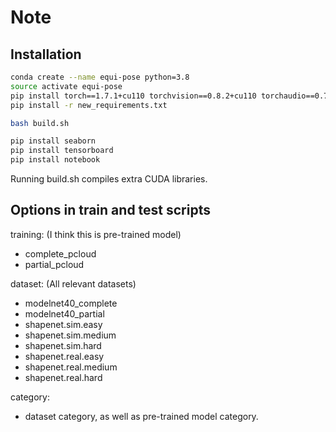 # Note

## Installation

```bash
conda create --name equi-pose python=3.8
source activate equi-pose
pip install torch==1.7.1+cu110 torchvision==0.8.2+cu110 torchaudio==0.7.2 -f https://download.pytorch.org/whl/torch_stable.html
pip install -r new_requirements.txt

bash build.sh 

pip install seaborn
pip install tensorboard
pip install notebook
```  

Running build.sh compiles extra CUDA libraries.



## Options in train and test scripts


training: (I think this is pre-trained model)
- complete_pcloud
- partial_pcloud

dataset: (All relevant datasets)
- modelnet40_complete
- modelnet40_partial
- shapenet.sim.easy
- shapenet.sim.medium
- shapenet.sim.hard
- shapenet.real.easy
- shapenet.real.medium
- shapenet.real.hard

category:
- dataset category, as well as pre-trained model category.


